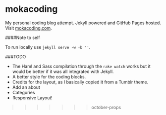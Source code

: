 
mokacoding
==========

My personal coding blog attempt. Jekyll powered and GitHub Pages hosted. Visit [mokacoding.com](http://mokacoding.com).

####Note to self

To run locally use `jekyll serve -w -b ''`.

###TODO

* The Haml and Sass compilation through the `rake watch` works but it would be better if it was all integrated with Jekyll.
* A better style for the coding blocks.
* Credits for the layout, as I basically copied it from a Tumblr theme.
* Add an about
* Categories
* Responsive Layout!
>>>>>>> october-props
